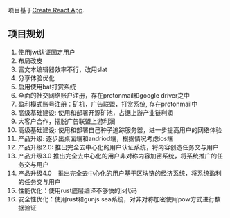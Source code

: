 项目基于[Create React App](https://github.com/facebook/create-react-app).

## 项目规划

1. 使用jwt认证固定用户
2. 布局改皮
3. 富文本编辑器效率不行，改用slat
4. 分享体验优化
5. 启用使用bat打赏系统
6. 全面的社交网络账户注册，存在protonmail和google driver之中
7. 盈利模式账号注册：矿机，广告联盟，打赏系统, 存在protonmail中
8. 高级基础建设: 使用和部署开源矿池，占据上游产业链利润
9. 大客户合作，摆脱广告联盟上游利润
10. 高级基础建设: 使用和部署自己种子追踪服务器，进一步提高用户的网络体验
11. 产品升级: 逐步出桌面端和andriod端，根据情况考虑ios端
12. 产品升级2.0: 推出完全去中心化的用户认证系统，将内容创造任务交与用户
13. 产品升级3.0 推出完全去中心化的用户非对称内容加密系统，将系统推广的任务交与用户
14. 产品升级4.0　推出完全去中心化的用户基于区块链的经济系统，将系统盈利的任务交与用户
15. 性能优化：使用rust底层编译不够快的js代码
16. 安全性优化：使用rust和gunjs sea系统，对非对称加密使用pow方式进行数据验证
